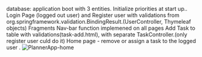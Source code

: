 database: application boot with 3 entities.
Initialize priorities at start up..
Login Page (logged out user) and Register user with validations from org.springframework.validation.BindingResult.(UserController, Thymeleaf objects) 
Fragments Nav-bar function implemened on all pages
Add Task to table with validations(task-add.html), with  separate TaskController.(only register user culd do it)
Home page - remove or assign a task to the logged user .
![PlannerApp-home](https://github.com/Foriee007/TaskPlanner_JavaAppSpringBoot/assets/24276867/91760b83-d83d-4d82-804a-fc52f5ad44f8)


